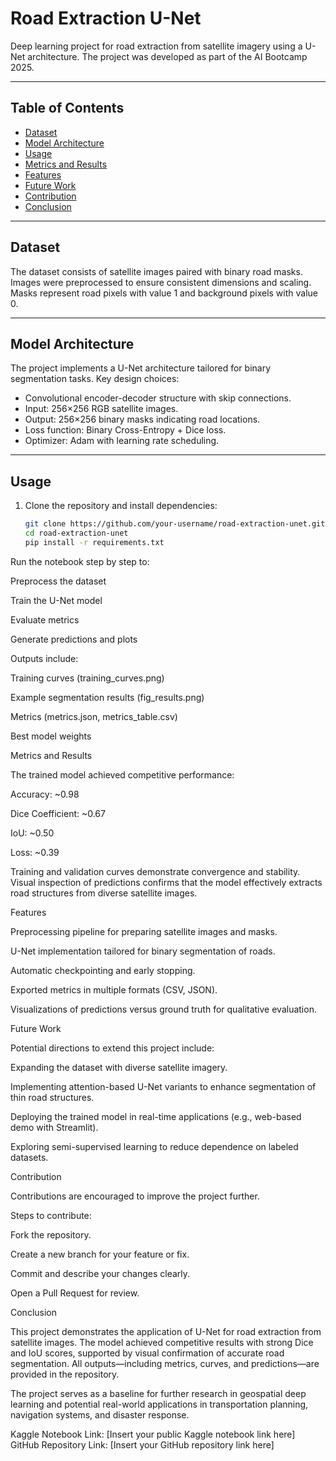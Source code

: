 # Road Extraction U-Net

Deep learning project for road extraction from satellite imagery using a U-Net architecture. The project was developed as part of the AI Bootcamp 2025.

---

## Table of Contents
- [Dataset](#dataset)  
- [Model Architecture](#model-architecture)  
- [Usage](#usage)  
- [Metrics and Results](#metrics-and-results)  
- [Features](#features)  
- [Future Work](#future-work)  
- [Contribution](#contribution)  
- [Conclusion](#conclusion)  

---

## Dataset
The dataset consists of satellite images paired with binary road masks. Images were preprocessed to ensure consistent dimensions and scaling. Masks represent road pixels with value 1 and background pixels with value 0.  

---

## Model Architecture
The project implements a U-Net architecture tailored for binary segmentation tasks. Key design choices:  
- Convolutional encoder-decoder structure with skip connections.  
- Input: 256×256 RGB satellite images.  
- Output: 256×256 binary masks indicating road locations.  
- Loss function: Binary Cross-Entropy + Dice loss.  
- Optimizer: Adam with learning rate scheduling.  

---

## Usage
1. Clone the repository and install dependencies:
   ```bash
   git clone https://github.com/your-username/road-extraction-unet.git
   cd road-extraction-unet
   pip install -r requirements.txt
Run the notebook step by step to:

Preprocess the dataset

Train the U-Net model

Evaluate metrics

Generate predictions and plots

Outputs include:

Training curves (training_curves.png)

Example segmentation results (fig_results.png)

Metrics (metrics.json, metrics_table.csv)

Best model weights

Metrics and Results

The trained model achieved competitive performance:

Accuracy: ~0.98

Dice Coefficient: ~0.67

IoU: ~0.50

Loss: ~0.39

Training and validation curves demonstrate convergence and stability. Visual inspection of predictions confirms that the model effectively extracts road structures from diverse satellite images.

Features

Preprocessing pipeline for preparing satellite images and masks.

U-Net implementation tailored for binary segmentation of roads.

Automatic checkpointing and early stopping.

Exported metrics in multiple formats (CSV, JSON).

Visualizations of predictions versus ground truth for qualitative evaluation.

Future Work

Potential directions to extend this project include:

Expanding the dataset with diverse satellite imagery.

Implementing attention-based U-Net variants to enhance segmentation of thin road structures.

Deploying the trained model in real-time applications (e.g., web-based demo with Streamlit).

Exploring semi-supervised learning to reduce dependence on labeled datasets.

Contribution

Contributions are encouraged to improve the project further.

Steps to contribute:

Fork the repository.

Create a new branch for your feature or fix.

Commit and describe your changes clearly.

Open a Pull Request for review.

Conclusion

This project demonstrates the application of U-Net for road extraction from satellite images. The model achieved competitive results with strong Dice and IoU scores, supported by visual confirmation of accurate road segmentation. All outputs—including metrics, curves, and predictions—are provided in the repository.

The project serves as a baseline for further research in geospatial deep learning and potential real-world applications in transportation planning, navigation systems, and disaster response.

Kaggle Notebook Link: [Insert your public Kaggle notebook link here]
GitHub Repository Link: [Insert your GitHub repository link here]
